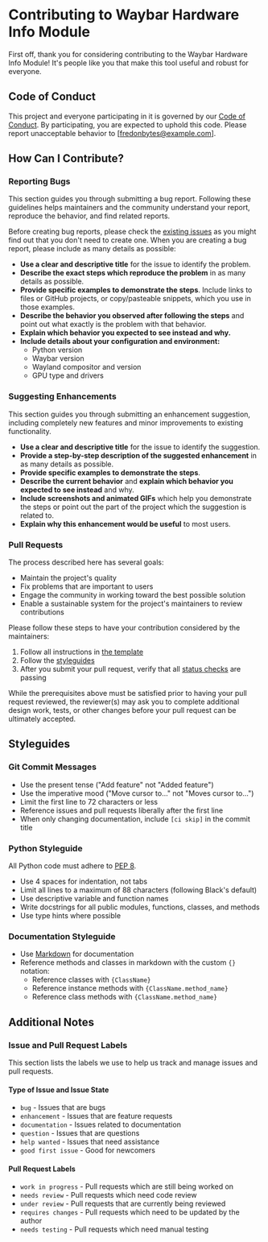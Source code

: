 # Contributing to Waybar Hardware Info Module

First off, thank you for considering contributing to the Waybar Hardware Info Module! It's people like you that make this tool useful and robust for everyone.

## Code of Conduct

This project and everyone participating in it is governed by our [Code of Conduct](CODE_OF_CONDUCT.md). By participating, you are expected to uphold this code. Please report unacceptable behavior to [fredonbytes@example.com].

## How Can I Contribute?

### Reporting Bugs

This section guides you through submitting a bug report. Following these guidelines helps maintainers and the community understand your report, reproduce the behavior, and find related reports.

Before creating bug reports, please check the [existing issues](https://github.com/yourusername/waybar-hardware-info/issues) as you might find out that you don't need to create one. When you are creating a bug report, please include as many details as possible:

- **Use a clear and descriptive title** for the issue to identify the problem.
- **Describe the exact steps which reproduce the problem** in as many details as possible.
- **Provide specific examples to demonstrate the steps**. Include links to files or GitHub projects, or copy/pasteable snippets, which you use in those examples.
- **Describe the behavior you observed after following the steps** and point out what exactly is the problem with that behavior.
- **Explain which behavior you expected to see instead and why.**
- **Include details about your configuration and environment:**
  - Python version
  - Waybar version
  - Wayland compositor and version
  - GPU type and drivers

### Suggesting Enhancements

This section guides you through submitting an enhancement suggestion, including completely new features and minor improvements to existing functionality.

- **Use a clear and descriptive title** for the issue to identify the suggestion.
- **Provide a step-by-step description of the suggested enhancement** in as many details as possible.
- **Provide specific examples to demonstrate the steps**.
- **Describe the current behavior** and **explain which behavior you expected to see instead** and why.
- **Include screenshots and animated GIFs** which help you demonstrate the steps or point out the part of the project which the suggestion is related to.
- **Explain why this enhancement would be useful** to most users.

### Pull Requests

The process described here has several goals:

- Maintain the project's quality
- Fix problems that are important to users
- Engage the community in working toward the best possible solution
- Enable a sustainable system for the project's maintainers to review contributions

Please follow these steps to have your contribution considered by the maintainers:

1. Follow all instructions in [the template](.github/PULL_REQUEST_TEMPLATE.md)
2. Follow the [styleguides](#styleguides)
3. After you submit your pull request, verify that all [status checks](https://help.github.com/articles/about-status-checks/) are passing

While the prerequisites above must be satisfied prior to having your pull request reviewed, the reviewer(s) may ask you to complete additional design work, tests, or other changes before your pull request can be ultimately accepted.

## Styleguides

### Git Commit Messages

- Use the present tense ("Add feature" not "Added feature")
- Use the imperative mood ("Move cursor to..." not "Moves cursor to...")
- Limit the first line to 72 characters or less
- Reference issues and pull requests liberally after the first line
- When only changing documentation, include `[ci skip]` in the commit title

### Python Styleguide

All Python code must adhere to [PEP 8](https://www.python.org/dev/peps/pep-0008/).

- Use 4 spaces for indentation, not tabs
- Limit all lines to a maximum of 88 characters (following Black's default)
- Use descriptive variable and function names
- Write docstrings for all public modules, functions, classes, and methods
- Use type hints where possible

### Documentation Styleguide

- Use [Markdown](https://daringfireball.net/projects/markdown/) for documentation
- Reference methods and classes in markdown with the custom `{}` notation:
  - Reference classes with `{ClassName}`
  - Reference instance methods with `{ClassName.method_name}`
  - Reference class methods with `{ClassName.method_name}`

## Additional Notes

### Issue and Pull Request Labels

This section lists the labels we use to help us track and manage issues and pull requests.

#### Type of Issue and Issue State

- `bug` - Issues that are bugs
- `enhancement` - Issues that are feature requests
- `documentation` - Issues related to documentation
- `question` - Issues that are questions
- `help wanted` - Issues that need assistance
- `good first issue` - Good for newcomers

#### Pull Request Labels

- `work in progress` - Pull requests which are still being worked on
- `needs review` - Pull requests which need code review
- `under review` - Pull requests that are currently being reviewed
- `requires changes` - Pull requests which need to be updated by the author
- `needs testing` - Pull requests which need manual testing